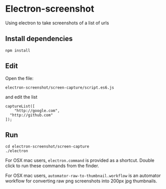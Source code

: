 # Electron-screenshot

Using electron to take screenshots of a list of urls

## Install dependencies

    npm install

## Edit

Open the file:

    electron-screenshot/screen-capture/script.es6.js

and edit the list

    captureList([
    	"http://google.com",
      "http://github.com"
    ]);

## Run

    cd electron-screenshot/screen-capture
    ./electron

For OSX mac users, `electron.command` is provided as a shortcut. Double click to run these commands from the finder.

For OSX mac users, `automator-raw-to-thumbnail.workflow` is an automator workflow for converting raw png screenshots into 200px jpg thumbnails. 
